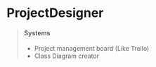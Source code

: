 
# ProjectDesigner

> #### Systems
>
> - Project management board (Like Trello)
> - Class Diagram creator